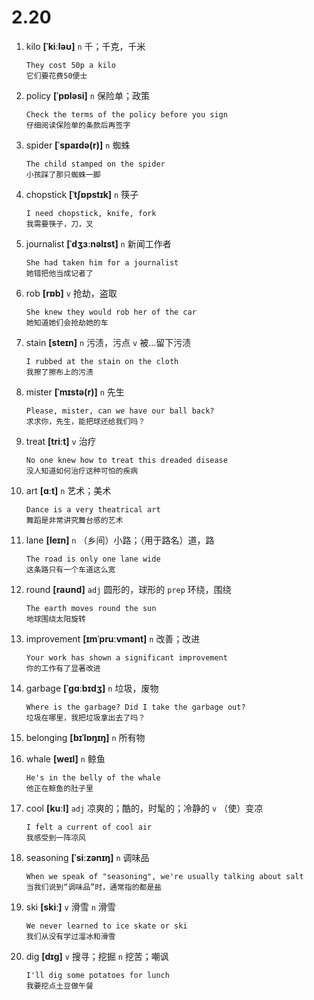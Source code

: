 # 2.20






1. kilo **[ˈkiːləʊ]** `n` 千；千克，千米
    ```
    They cost 50p a kilo
    它们要花费50便士
    ```

2. policy **[ˈpɒləsi]** `n` 保险单；政策
    ```
    Check the terms of the policy before you sign
    仔细阅读保险单的条款后再签字
    ```

3. spider **[ˈspaɪdə(r)]** `n` 蜘蛛
    ```
    The child stamped on the spider
    小孩踩了那只蜘蛛一脚
    ```

4. chopstick **[ˈtʃɒpstɪk]** `n` 筷子
    ```
    I need chopstick, knife, fork
    我需要筷子，刀，叉
    ```

5. journalist **[ˈdʒɜːnəlɪst]** `n` 新闻工作者
    ```
    She had taken him for a journalist
    她错把他当成记者了
    ```

6. rob **[rɒb]** `v` 抢劫，盗取
    ```
    She knew they would rob her of the car
    她知道她们会抢劫她的车
    ```

7. stain **[steɪn]** `n` 污渍，污点 `v` 被...留下污渍
    ```
    I rubbed at the stain on the cloth
    我擦了擦布上的污渍
    ```

8. mister **[ˈmɪstə(r)]** `n` 先生
    ```
    Please, mister, can we have our ball back?
    求求你，先生，能把球还给我们吗？
    ```

9. treat **[triːt]** `v` 治疗
    ```
    No one knew how to treat this dreaded disease
    没人知道如何治疗这种可怕的疾病
    ```

10. art **[ɑːt]** `n` 艺术；美术
    ```
    Dance is a very theatrical art
    舞蹈是非常讲究舞台感的艺术
    ```

11. lane **[leɪn]** `n` （乡间）小路；（用于路名）道，路
    ```
    The road is only one lane wide
    这条路只有一个车道这么宽
    ```

12. round **[raʊnd]** `adj` 圆形的，球形的 `prep` 环绕，围绕
    ```
    The earth moves round the sun
    地球围绕太阳旋转
    ```

13. improvement **[ɪmˈpruːvmənt]** `n` 改善；改进
    ```
    Your work has shown a significant improvement
    你的工作有了显著改进
    ```

14. garbage **[ˈɡɑːbɪdʒ]** `n` 垃圾，废物
    ```
    Where is the garbage? Did I take the garbage out?
    垃圾在哪里，我把垃圾拿出去了吗？
    ```

15. belonging **[bɪˈlɒŋɪŋ]** `n` 所有物

16. whale **[weɪl]** `n` 鲸鱼
    ```
    He's in the belly of the whale
    他正在鲸鱼的肚子里
    ```

17. cool **[kuːl]** `adj` 凉爽的；酷的，时髦的；冷静的 `v` （使）变凉
    ```
    I felt a current of cool air
    我感受到一阵凉风
    ```

18. seasoning **[ˈsiːzənɪŋ]** `n` 调味品
    ```
    When we speak of "seasoning", we're usually talking about salt
    当我们说到“调味品”时，通常指的都是盐
    ```

19. ski **[skiː]** `v` 滑雪 `n` 滑雪
    ```
    We never learned to ice skate or ski
    我们从没有学过溜冰和滑雪
    ```

20. dig **[dɪɡ]** `v` 搜寻；挖掘 `n` 挖苦；嘲讽
    ```
    I'll dig some potatoes for lunch
    我要挖点土豆做午餐
    ```
